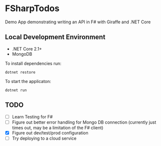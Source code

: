 # FSharpTodos
Demo App demonstrating writing an API in F# with Giraffe and .NET Core


## Local Development Environment

- .NET Core 2.1+
- MongoDB

To install dependencies run:
```
dotnet restore
```

To start the applicaton:
```
dotnet run
```

## TODO

- [ ] Learn Testing for F#
- [ ] Figure out better error handling for Mongo DB connection (currently just times out, may be a limitation of the F# client)
- [x] Figure out dev/test/prod configuration
- [ ] Try deploying to a cloud service
